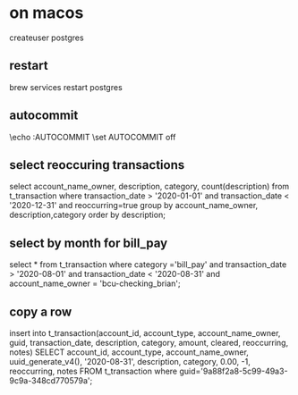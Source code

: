 # on macos
createuser postgres

## restart
brew services restart postgres

## autocommit
\echo :AUTOCOMMIT
\set AUTOCOMMIT off

## select reoccuring transactions
select account_name_owner, description, category, count(description) from t_transaction where transaction_date > '2020-01-01' and transaction_date < '2020-12-31' and reoccurring=true group by account_name_owner, description,category order by description;

## select by month for bill_pay
select * from t_transaction where category ='bill_pay' and transaction_date > '2020-08-01' and transaction_date < '2020-08-31' and account_name_owner = 'bcu-checking_brian';

## copy a row
insert into t_transaction(account_id, account_type, account_name_owner, guid, transaction_date, description, category, amount, cleared, reoccurring, notes) SELECT account_id, account_type, account_name_owner, uuid_generate_v4(), '2020-08-31', description, category, 0.00, -1, reoccurring, notes FROM t_transaction where guid='9a88f2a8-5c99-49a3-9c9a-348cd770579a';
